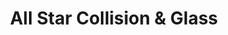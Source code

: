 ---
title: "All Star Collision & Glass"
url: /winnipeg/all-star-collision-and-glass/
shop: car repair
---